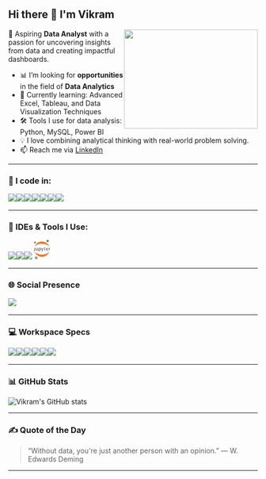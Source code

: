 ## Hi there 👋 I'm Vikram
<img align="right" width="270" height="200" src="https://media.giphy.com/media/qgQUggAC3Pfv687qPC/giphy.gif">


🎯 Aspiring  **Data Analyst**  with a passion for uncovering insights from data and creating impactful dashboards.




- 📊 I’m looking for **opportunities** in the field of **Data Analytics**
- 🌱 Currently learning: Advanced Excel, Tableau, and Data Visualization Techniques
- 🛠️ Tools I use for data analysis: Python, MySQL, Power BI
- 💡 I love combining analytical thinking with real-world problem solving. 
- 📫 Reach me via [LinkedIn](https://www.linkedin.com/in/vikram-r-/)

---

### 📌 I code in:

<img height="40" src="https://img.icons8.com/color/48/000000/python.png" /><img height="40" src="https://img.icons8.com/color/48/000000/c-programming.png" /><img height="40" src="https://img.icons8.com/color/48/000000/html-5.png" /><img height="40" src="https://img.icons8.com/color/48/000000/css3.png" /><img height="40" src="https://img.icons8.com/ios-filled/50/000000/mysql-logo.png" /><img height="40" src="https://img.icons8.com/color/48/000000/google-firebase-console.png" /><img height="40" src="https://img.icons8.com/color/48/000000/power-bi.png" />

---

### 🧰 IDEs & Tools I Use:

<img height="40" src="https://img.icons8.com/color/48/000000/visual-studio-code-2019.png" /><img height="40" src="https://img.icons8.com/color/48/000000/pycharm.png" /><img height="40" src="https://img.icons8.com/color/50/000000/git.png" /><img height="40" src="https://raw.githubusercontent.com/github/explore/master/topics/jupyter-notebook/jupyter-notebook.png" />

---

### 🌐 Social Presence

[<img src="https://img.shields.io/badge/LinkedIn-0077B5?style=for-the-badge&logo=linkedin&logoColor=white" />](https://www.linkedin.com/in/vikram-r-/) 

---



### 💻 Workspace Specs

<img height="30" src="https://img.shields.io/badge/Device-Lenovo-EB001F?style=for-the-badge&logo=lenovo&logoColor=white" /><img height="30" src="https://img.shields.io/badge/OS-Windows_10_Pro-0078D6?style=for-the-badge&logo=windows&logoColor=white" /><img height="30" src="https://img.shields.io/badge/Processor-AMD_PRO_A4_4350B-ED1C24?style=for-the-badge&logo=amd&logoColor=white" /><img height="30" src="https://img.shields.io/badge/RAM-4GB-9cf?style=for-the-badge&logo=ram&logoColor=white" /><img height="30" src="https://img.shields.io/badge/Graphics-AMD_Radeon_R4-FF6C00?style=for-the-badge&logo=amd&logoColor=white" /><img height="30" src="https://img.shields.io/badge/System-64_bit_x64-555?style=for-the-badge&logo=microsoft&logoColor=white" />

---

### 📊 GitHub Stats

![Vikram's GitHub stats](https://github-readme-stats.vercel.app/api?username=vikram3192&show_icons=true&theme=radical&hide=contribs,issues)



---

### ✍️ Quote of the Day

> “Without data, you're just another person with an opinion.” — W. Edwards Deming

---

